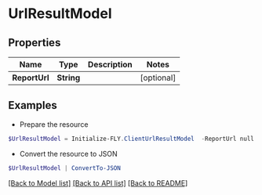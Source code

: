 # UrlResultModel
## Properties

Name | Type | Description | Notes
------------ | ------------- | ------------- | -------------
**ReportUrl** | **String** |  | [optional] 

## Examples

- Prepare the resource
```powershell
$UrlResultModel = Initialize-FLY.ClientUrlResultModel  -ReportUrl null
```

- Convert the resource to JSON
```powershell
$UrlResultModel | ConvertTo-JSON
```

[[Back to Model list]](../README.md#documentation-for-models) [[Back to API list]](../README.md#documentation-for-api-endpoints) [[Back to README]](../README.md)

